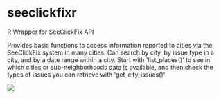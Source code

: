seeclickfixr
============

R Wrapper for SeeClickFix API

Provides basic functions to access information reported to cities via the SeeClickFix system in many cities. Can search by city, by issue type in a city, and by a date range within a city. Start with 'list_places()' to see in which cities or sub-neighborhoods data is available, and then check the types of issues you can retrieve with 'get_city_issues()'

![](http://cranlogs.r-pkg.org/badges/grand-total/seeclickfixr)
